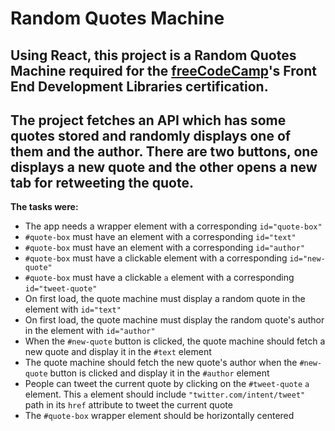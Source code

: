 # Random Quotes Machine

## Using React, this project is a Random Quotes Machine required for the [freeCodeCamp](https://www.freecodecamp.org)'s Front End Development Libraries certification.

## The project fetches an API which has some quotes stored and randomly displays one of them and the author. There are two buttons, one displays a new quote and the other opens a new tab for retweeting the quote.

**The tasks were:**
- The app needs a wrapper element with a corresponding `id="quote-box"`
- `#quote-box` must have an element with a corresponding `id="text"`
- `#quote-box` must have an element with a corresponding `id="author"`
- `#quote-box` must have a clickable element with a corresponding `id="new-quote"`
- `#quote-box` must have a clickable `a` element with a corresponding `id="tweet-quote"`
- On first load, the quote machine must display a random quote in the element with `id="text"`
- On first load, the quote machine must display the random quote's author in the element with `id="author"`
- When the `#new-quote` button is clicked, the quote machine should fetch a new quote and display it in the `#text` element
- The quote machine should fetch the new quote's author when the `#new-quote` button is clicked and display it in the `#author` element
- People can tweet the current quote by clicking on the `#tweet-quote` `a` element. This `a` element should include `"twitter.com/intent/tweet"` path in its `href` attribute to tweet the current quote
- The `#quote-box` wrapper element should be horizontally centered
